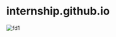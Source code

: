 # internship.github.io

![fd1](https://github.com/afeefaahmad/internship.github.io/assets/75202156/3335d3df-3bbd-4ccc-adb6-960b26f5429a)
